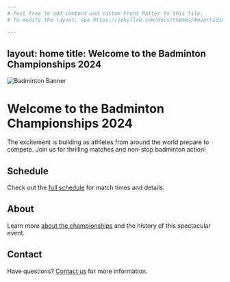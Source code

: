 ```yaml
---
# Feel free to add content and custom Front Matter to this file.
# To modify the layout, see https://jekyllrb.com/docs/themes/#overriding-theme-defaults

---
```

layout: home
title: Welcome to the Badminton Championships 2024
---

![Badminton Banner](/path/to/banner.jpg)

# Welcome to the Badminton Championships 2024

The excitement is building as athletes from around the world prepare to compete. Join us for thrilling matches and non-stop badminton action!

## Schedule
Check out the [full schedule](/schedule/) for match times and details.

## About
Learn more [about the championships](/about/) and the history of this spectacular event.

## Contact
Have questions? [Contact us](/contact/) for more information.
